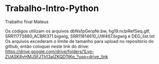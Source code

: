 # Trabalho-Intro-Python
Trabalho final Mateus

Os códigos utilizam os arquivos dbNsfpGerpNr.bw, hg19.ncbiRefSeq.gtf, SRR11773880_ACBRI371.bigwig, SRR11814610_UW467.bigwig e DEG_list.txt
Os arquivos excederam o limite de tamanho para upload no repositório do github, então coloquei neste link do drive: 
https://drive.google.com/drive/folders/1Lyp-ZUASK8yHMJ5FJTh13aIZKQDTtKq_?usp=drive_link
